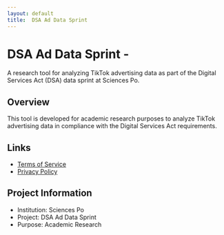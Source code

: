 ```yaml
---
layout: default
title:  DSA Ad Data Sprint
---
```

# DSA Ad Data Sprint - 

A research tool for analyzing TikTok advertising data as part of the Digital Services Act (DSA) data sprint at Sciences Po.

## Overview
This tool is developed for academic research purposes to analyze TikTok advertising data in compliance with the Digital Services Act requirements.

## Links
- [Terms of Service](./terms.html)
- [Privacy Policy](./privacy.html)

## Project Information
- Institution: Sciences Po
- Project: DSA Ad Data Sprint
- Purpose: Academic Research
